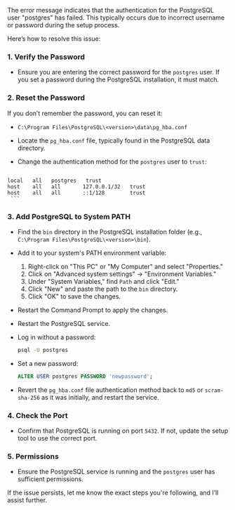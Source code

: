 The error message indicates that the authentication for the PostgreSQL user "postgres" has failed. This typically occurs due to incorrect username or password during the setup process.

Here’s how to resolve this issue:

### 1. **Verify the Password**
   - Ensure you are entering the correct password for the `postgres` user. If you set a password during the PostgreSQL installation, it must match.

### 2. **Reset the Password**
   If you don’t remember the password, you can reset it:
   - `C:\Program Files\PostgreSQL\<version>\data\pg_hba.conf`
   - Locate the `pg_hba.conf` file, typically found in the PostgreSQL data directory.
   - Change the authentication method for the `postgres` user to `trust`:
   
     ```
    local   all   postgres   trust
    host    all   all       127.0.0.1/32   trust
    host    all   all       ::1/128        trust
     ```
     
### 3. **Add PostgreSQL to System PATH**
   - Find the `bin` directory in the PostgreSQL installation folder (e.g., `C:\Program Files\PostgreSQL\<version>\bin`).
   - Add it to your system's PATH environment variable:
     1. Right-click on "This PC" or "My Computer" and select "Properties."
     2. Click on "Advanced system settings" → "Environment Variables."
     3. Under "System Variables," find `Path` and click "Edit."
     4. Click "New" and paste the path to the `bin` directory.
     5. Click "OK" to save the changes.
   - Restart the Command Prompt to apply the changes.

   - Restart the PostgreSQL service.
   - Log in without a password:
     ```bash
     psql -U postgres
     ```
   - Set a new password:
     ```sql
     ALTER USER postgres PASSWORD 'newpassword';
     ```
   - Revert the `pg_hba.conf` file authentication method back to `md5` or `scram-sha-256` as it was initially, and restart the service.

### 4. **Check the Port**
   - Confirm that PostgreSQL is running on port `5432`. If not, update the setup tool to use the correct port.

### 5. **Permissions**
   - Ensure the PostgreSQL service is running and the `postgres` user has sufficient permissions.

If the issue persists, let me know the exact steps you're following, and I’ll assist further.
